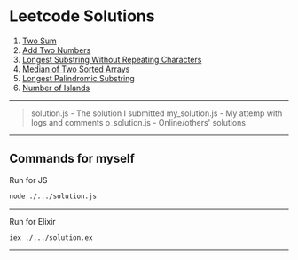 # Leetcode Solutions

1. [Two Sum](./1/)
2. [Add Two Numbers](./2/)
3. [Longest Substring Without Repeating Characters](./3/)
4. [Median of Two Sorted Arrays](./4/)
5. [Longest Palindromic Substring](./5/)
200. [Number of Islands](./200/)

---

> solution.js - The solution I submitted
> my_solution.js - My attemp with logs and comments
> o_solution.js - Online/others' solutions

---
## Commands for myself

Run for JS
```sh
node ./.../solution.js
```

---

Run for Elixir
```sh
iex ./.../solution.ex
```

---
